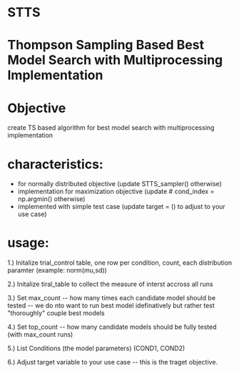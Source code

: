 # STTS

# Thompson Sampling Based Best Model Search with Multiprocessing Implementation

# Objective
create TS based algorithm for best model search with multiprocessing implementation

# characteristics:
- for normally distributed objective (update STTS_sampler() otherwise)
- implementation for maximization objective (update # cond_index = np.argmin() otherwise)
- implemented with simple test case (update target = () to adjust to your use case)

# usage:

1.) Initalize trial_control table, one row per condition, count, each distribution paramter (example: norm(mu,sd))

2.) Initalize tiral_table to collect the measure of interst accross all runs

3.) Set max_count -- how many times each candidate model should be tested -- we do nto want to run best model idefinatively but rather test "thoroughly" couple best models

4.) Set top_count -- how many candidate models should be fully tested (with max_count runs)

5.) List Conditions (the model parameters) (COND1, COND2)

6.) Adjust target variable to your use case -- this is the traget objective.
